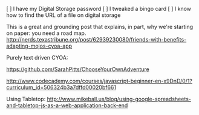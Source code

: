 [ ] I have my Digital Storage password
[ ] I tweaked a bingo card
[ ] I know how to find the URL of a file on digital storage




This is a great and grounding post that explains, in part, why we're starting on paper: you need a road map. 
http://nerds.texastribune.org/post/62939230080/friends-with-benefits-adapting-mojos-cyoa-app


Purely text driven CYOA:

https://github.com/SarahPitts/ChooseYourOwnAdventure

http://www.codecademy.com/courses/javascript-beginner-en-x9DnD/0/1?curriculum_id=506324b3a7dffd00020bf661


Using Tabletop:
http://www.mikeball.us/blog/using-google-spreadsheets-and-tabletop-js-as-a-web-application-back-end